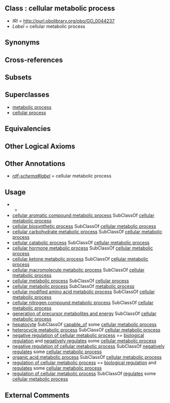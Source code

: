 
## Class : cellular metabolic process

 * *IRI* = http://purl.obolibrary.org/obo/GO_0044237
 * *Label* = cellular metabolic process

## Synonyms


## Cross-references


## Subsets


## Superclasses

 * [metabolic process](../../GO/52/GO_0008152.md)
 * [cellular process](../../GO/87/GO_0009987.md)

## Equivalencies


## Other Logical Axioms


## Other Annotations

 * *[rdf-schema#label](../../el/rdf-schema#label.md)* = cellular metabolic process

## Usage

 * -
 * [cellular aromatic compound metabolic process](../../GO/25/GO_0006725.md) SubClassOf [cellular metabolic process](../../GO/37/GO_0044237.md)
 * [cellular biosynthetic process](../../GO/49/GO_0044249.md) SubClassOf [cellular metabolic process](../../GO/37/GO_0044237.md)
 * [cellular carbohydrate metabolic process](../../GO/62/GO_0044262.md) SubClassOf [cellular metabolic process](../../GO/37/GO_0044237.md)
 * [cellular catabolic process](../../GO/48/GO_0044248.md) SubClassOf [cellular metabolic process](../../GO/37/GO_0044237.md)
 * [cellular hormone metabolic process](../../GO/54/GO_0034754.md) SubClassOf [cellular metabolic process](../../GO/37/GO_0044237.md)
 * [cellular ketone metabolic process](../../GO/80/GO_0042180.md) SubClassOf [cellular metabolic process](../../GO/37/GO_0044237.md)
 * [cellular macromolecule metabolic process](../../GO/60/GO_0044260.md) SubClassOf [cellular metabolic process](../../GO/37/GO_0044237.md)
 * [cellular metabolic process](../../GO/37/GO_0044237.md) SubClassOf [cellular process](../../GO/87/GO_0009987.md)
 * [cellular metabolic process](../../GO/37/GO_0044237.md) SubClassOf [metabolic process](../../GO/52/GO_0008152.md)
 * [cellular modified amino acid metabolic process](../../GO/75/GO_0006575.md) SubClassOf [cellular metabolic process](../../GO/37/GO_0044237.md)
 * [cellular nitrogen compound metabolic process](../../GO/41/GO_0034641.md) SubClassOf [cellular metabolic process](../../GO/37/GO_0044237.md)
 * [generation of precursor metabolites and energy](../../GO/91/GO_0006091.md) SubClassOf [cellular metabolic process](../../GO/37/GO_0044237.md)
 * [hepatocyte](../../CL/82/CL_0000182.md) SubClassOf [capable_of](../../RO/15/RO_0002215.md) some [cellular metabolic process](../../GO/37/GO_0044237.md)
 * [heterocycle metabolic process](../../GO/83/GO_0046483.md) SubClassOf [cellular metabolic process](../../GO/37/GO_0044237.md)
 * [negative regulation of cellular metabolic process](../../GO/24/GO_0031324.md) == [biological regulation](../../GO/07/GO_0065007.md) and [negatively regulates](../../RO/12/RO_0002212.md) some [cellular metabolic process](../../GO/37/GO_0044237.md)
 * [negative regulation of cellular metabolic process](../../GO/24/GO_0031324.md) SubClassOf [negatively regulates](../../RO/12/RO_0002212.md) some [cellular metabolic process](../../GO/37/GO_0044237.md)
 * [organic acid metabolic process](../../GO/82/GO_0006082.md) SubClassOf [cellular metabolic process](../../GO/37/GO_0044237.md)
 * [regulation of cellular metabolic process](../../GO/23/GO_0031323.md) == [biological regulation](../../GO/07/GO_0065007.md) and [regulates](../../RO/11/RO_0002211.md) some [cellular metabolic process](../../GO/37/GO_0044237.md)
 * [regulation of cellular metabolic process](../../GO/23/GO_0031323.md) SubClassOf [regulates](../../RO/11/RO_0002211.md) some [cellular metabolic process](../../GO/37/GO_0044237.md)

## External Comments

